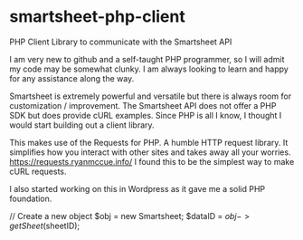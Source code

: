 # smartsheet-php-client
PHP Client Library to communicate with the Smartsheet API

I am very new to github and a self-taught PHP programmer, so I will admit my code may be somewhat clunky.  I am always looking to learn and happy for any assistance along the way.  

Smartsheet is extremely powerful and versatile but there is always room for customization / improvement.  The Smartsheet API does not offer a PHP SDK but does provide cURL examples.  Since PHP is all I know, I thought I would start building out a client library.

This makes use of the Requests for PHP.  A humble HTTP request library. It simplifies how you interact with other sites and takes away all your worries. https://requests.ryanmccue.info/  I found this to be the simplest way to make cURL requests.

I also started working on this in Wordpress as it gave me a solid PHP foundation.  

// Create a new object
$obj = new Smartsheet;
$dataID = $obj->getSheet($sheetID);


